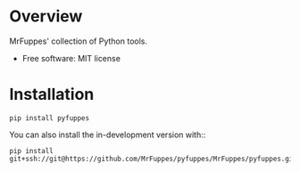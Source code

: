 
Overview
========

MrFuppes' collection of Python tools.

* Free software: MIT license

Installation
============

    pip install pyfuppes

You can also install the in-development version with::

    pip install git+ssh://git@https://github.com/MrFuppes/pyfuppes/MrFuppes/pyfuppes.git@master
